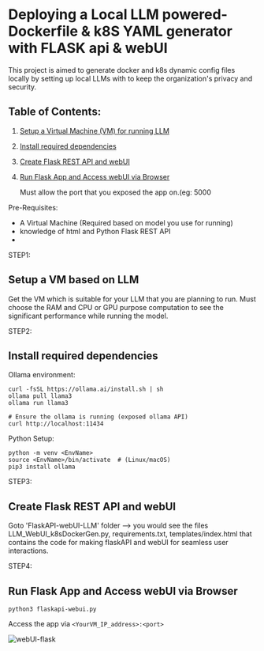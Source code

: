 # Deploying a Local LLM powered- Dockerfile & k8S YAML generator with FLASK api & webUI 

This project is aimed to generate docker and k8s dynamic config files locally by setting up local LLMs with to keep the organization's privacy and security.

## Table of Contents:

1. [Setup a Virtual Machine (VM) for running LLM](#setup-a-VM-based-on-LLM)
2. [Install required dependencies](#install-required-dependencies)
3. [Create Flask REST API and webUI](#create-flask-rest-api-and-webui)
4. [Run Flask App and Access webUI via Browser](#run-flask-app-and-access-webui-via-browser)

   Must allow the port that you exposed the app on.(eg: 5000

Pre-Requisites:
- A Virtual Machine (Required based on model you use for running)
- knowledge of html and Python Flask REST API
-  
STEP1:
## Setup a VM based on LLM

Get the VM which is suitable for your LLM that you are planning to run. Must choose the RAM and CPU or GPU purpose computation to see the significant performance while running the model.

STEP2: 
## Install required dependencies

Ollama environment:
```
curl -fsSL https://ollama.ai/install.sh | sh
ollama pull llama3
ollama run llama3

# Ensure the ollama is running (exposed ollama API)
curl http://localhost:11434 
```
Python Setup:

```
python -m venv <EnvName>
source <EnvName>/bin/activate  # (Linux/macOS)
pip3 install ollama
```

STEP3: 
## Create Flask REST API and webUI

Goto 'FlaskAPI-webUI-LLM' folder --> you would see the files LLM_WebUI_k8sDockerGen.py, requirements.txt, templates/index.html that contains the code for making flaskAPI and webUI for seamless user interactions.

STEP4: 
## Run Flask App and Access webUI via Browser

```
python3 flaskapi-webui.py
```
Access the app via ```<YourVM_IP_address>:<port>```

![webUI-flask](https://github.com/user-attachments/assets/1f6a9baf-c005-4c7d-a0a1-39a2c1c8b72f)


